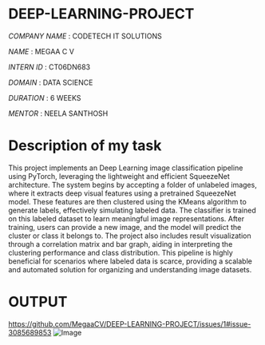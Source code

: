# DEEP-LEARNING-PROJECT


*COMPANY NAME* : CODETECH IT SOLUTIONS

*NAME*         : MEGAA C V

*INTERN ID*    : CT06DN683

*DOMAIN*       : DATA SCIENCE

*DURATION*     : 6 WEEKS

*MENTOR*       : NEELA SANTHOSH

# Description of my task

This project implements an Deep Learning image classification pipeline using PyTorch, leveraging the lightweight and efficient SqueezeNet architecture. The system begins by accepting a folder of unlabeled images, where it extracts deep visual features using a pretrained SqueezeNet model. These features are then clustered using the KMeans algorithm to generate labels, effectively simulating labeled data. The classifier is trained on this labeled dataset to learn meaningful image representations. After training, users can provide a new image, and the model will predict the cluster or class it belongs to. The project also includes result visualization through a correlation matrix and bar graph, aiding in interpreting the clustering performance and class distribution. This pipeline is highly beneficial for scenarios where labeled data is scarce, providing a scalable and automated solution for organizing and understanding image datasets.

# OUTPUT
https://github.com/MegaaCV/DEEP-LEARNING-PROJECT/issues/1#issue-3085689853
![Image](https://github.com/user-attachments/assets/f49d99eb-389e-49cc-9892-fffd2552690a)

